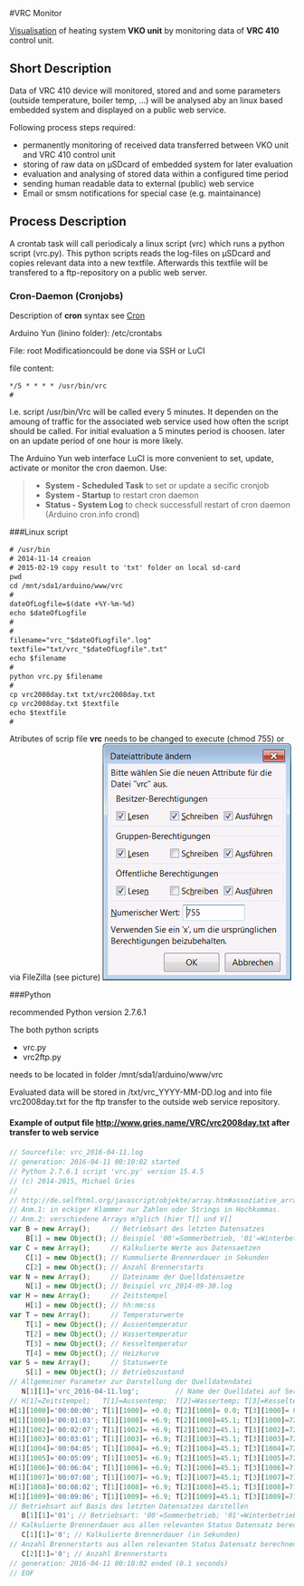 #VRC Monitor

[Visualisation](http://www.gries.name/VRC/VRCday.shtm) of heating system **VKO unit** by monitoring data of **VRC 410** control unit.


## Short Description
Data of VRC 410 device will monitored, stored and and some parameters (outside temperature, boiler temp, ...) will be analysed aby an linux based embedded system and displayed on a public web service.

Following process steps required:
* permanently monitoring of received data transferred between VKO unit and VRC 410 control unit
* storing of raw data on µSDcard of embedded system for later evaluation 
* evaluation and analysing of stored data within a configured time period
* sending human readable data to external (public) web service
* Email or smsm notifications for special case (e.g. maintainance)

## Process Description
A crontab task will call periodicaly a linux script (vrc) which runs a python script (vrc.py). This python scripts reads the log-files on µSDcard and copies relevant data into a new textfile. Afterwards this textfile will be transfered to a ftp-repository on a public web server.

### Cron-Daemon (Cronjobs)

Description of **cron** syntax see [Cron](https://de.wikipedia.org/wiki/Cron)

Arduino Yun (linino folder): /etc/crontabs

File: root
Modificationcould be done via SSH or LuCI

file content:

```unix
*/5 * * * * /usr/bin/vrc
#
```

I.e. script /usr/bin/Vrc will be called every 5 minutes. It dependen on the amoung of traffic for the associated web service used how often the script should be called. For initial evaluation a 5 minutes period is choosen. later on an update period of one hour is more likely.

The Arduino Yun web interface LuCI is more convenient to set, update, activate or monitor the cron daemon.
Use:
> * **System - Scheduled Task** to set or update a secific cronjob
> * **System - Startup** to restart cron daemon
> * **Status - System Log** to check successfull restart of cron daemon (Arduino cron.info crond)


###Linux script

```script
# /usr/bin
# 2014-11-14 creaion
# 2015-02-19 copy result to 'txt' folder on local sd-card
pwd
cd /mnt/sda1/arduino/www/vrc
#
dateOfLogfile=$(date +%Y-%m-%d)
echo $dateOfLogfile
#
#
filename="vrc_"$dateOfLogfile".log"
textfile="txt/vrc_"$dateOfLogfile".txt"
echo $filename
#
python vrc.py $filename
#
cp vrc2008day.txt txt/vrc2008day.txt
cp vrc2008day.txt $textfile
echo $textfile
# 
```

Atributes of scrip file **vrc** needs to be changed to execute (chmod 755) or via FileZilla (see picture)
![chmod 755](images/vrcChangedAttributes.png)


###Python

recommended Python version 2.7.6.1

The both python scripts 
* vrc.py
* vrc2ftp.py

needs to be located in folder /mnt/sda1/arduino/www/vrc

Evaluated data will be stored in /txt/vrc_YYYY-MM-DD.log and into
file vrc2008day.txt for the ftp transfer to the outside web service repository.

#### Example of output file **http://www.gries.name/VRC/vrc2008day.txt** after transfer to web service

```javascript
// Sourcefile: vrc_2016-04-11.log 
// generation: 2016-04-11 00:10:02 started 
// Python 2.7.6.1 script 'vrc.py' version 15.4.5 
// (c) 2014-2015, Michael Gries 
//  
// http://de.selfhtml.org/javascript/objekte/array.htm#assoziative_arrays 
// Anm.1: in eckiger Klammer nur Zahlen oder Strings in Hochkommas. 
// Anm.2: verschiedene Arrays m?glich (hier T[] und V[] 
var B = new Array();     // Betriebsart des letzten Datensatzes 
    B[1] = new Object(); // Beispiel '00'=Sommerbetrieb, '01'=Winterbetrieb 
var C = new Array();     // Kalkulierte Werte aus Datensaetzen
    C[1] = new Object(); // Kummulierte Brennerdauer in Sekunden
    C[2] = new Object(); // Anzahl Brennerstarts 
var N = new Array();     // Dateiname der Quelldatensaetze 
    N[1] = new Object(); // Beispiel vrc_2014-09-30.log 
var H = new Array();     // Zeitstempel 
    H[1] = new Object(); // hh:mm:ss 
var T = new Array();     // Temperaturwerte 
    T[1] = new Object(); // Aussentemperatur 
    T[2] = new Object(); // Wassertemperatur 
    T[3] = new Object(); // Kesseltemperatur 
    T[4] = new Object(); // Heizkurve 
var S = new Array();     // Statuswerte 
    S[1] = new Object(); // Betriebszustand 
// Allgemeiner Parameter zur Darstellung der Quelldatendatei 
   N[1][1]='vrc_2016-04-11.log';         // Name der Quelldatei auf Server
// H[1]=Zeitstempel;   T[1]=Aussentemp;  T[2]=Wassertemp; T[3]=Kesseltemp; T[4]=Heizkurve;  S[1]=B.-Status;  // line hhmm
H[1][1000]='00:00:00'; T[1][1000]= +0.0; T[2][1000]= 0.0; T[3][1000]= 0.0; T[4][1000]= 0.0; S[1][1000]=0000; //    - 0000
H[1][1000]='00:01:03'; T[1][1000]= +6.9; T[2][1000]=45.1; T[3][1000]=72.4; T[4][1000]=44.7; S[1][1000]=0000; //    1 0001
H[1][1002]='00:02:07'; T[1][1002]= +6.9; T[2][1002]=45.1; T[3][1002]=72.3; T[4][1002]=45.4; S[1][1002]=0000; //    7 0002
H[1][1003]='00:03:01'; T[1][1003]= +6.9; T[2][1003]=45.1; T[3][1003]=72.1; T[4][1003]=45.4; S[1][1003]=0000; //   12 0003
H[1][1004]='00:04:05'; T[1][1004]= +6.9; T[2][1004]=45.1; T[3][1004]=72.0; T[4][1004]=45.4; S[1][1004]=0000; //   18 0004
H[1][1005]='00:05:09'; T[1][1005]= +6.9; T[2][1005]=45.1; T[3][1005]=72.0; T[4][1005]=45.4; S[1][1005]=0000; //   24 0005
H[1][1006]='00:06:04'; T[1][1006]= +6.9; T[2][1006]=45.1; T[3][1006]=71.9; T[4][1006]=45.4; S[1][1006]=0000; //   29 0006
H[1][1007]='00:07:08'; T[1][1007]= +6.9; T[2][1007]=45.1; T[3][1007]=71.8; T[4][1007]=45.4; S[1][1007]=0000; //   35 0007
H[1][1008]='00:08:02'; T[1][1008]= +6.9; T[2][1008]=45.1; T[3][1008]=71.8; T[4][1008]=45.4; S[1][1008]=0000; //   40 0008
H[1][1009]='00:09:06'; T[1][1009]= +6.9; T[2][1009]=45.1; T[3][1009]=71.6; T[4][1009]=45.4; S[1][1009]=0000; //   46 0009
// Betriebsart auf Basis des letzten Datensatzes darstellen 
   B[1][1]='01'; // Betriebsart: '00'=Sommerbetrieb; '01'=Winterbetrieb 
// Kalkulierte Brennerdauer aus allen relevanten Status Datensatz berechnen 
   C[1][1]='0'; // Kalkulierte Brennerdauer (in Sekunden) 
// Anzahl Brennerstarts aus allen relevanten Status Datensatz berechnen 
   C[2][1]='0'; // Anzahl Brennerstarts 
// generation: 2016-04-11 00:10:02 ended (0.1 seconds)
// EOF 
```
